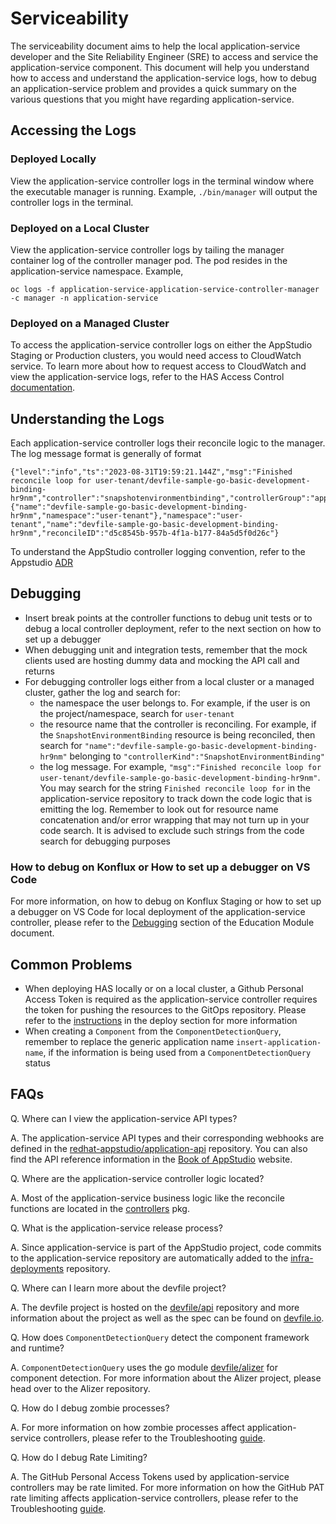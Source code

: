 # Serviceability

The serviceability document aims to help the local application-service developer and the Site Reliability Engineer (SRE) to access and service the application-service component. This document will help you understand how to access and understand the application-service logs, how to debug an application-service problem and provides a quick summary on the various questions that you might have regarding application-service. 

## Accessing the Logs

### Deployed Locally
View the application-service controller logs in the terminal window where the executable manager is running. Example, `./bin/manager` will output the controller logs in the terminal.

### Deployed on a Local Cluster
View the application-service controller logs by tailing the manager container log of the controller manager pod. The pod resides in the application-service namespace. Example,

```
oc logs -f application-service-application-service-controller-manager -c manager -n application-service
```

### Deployed on a Managed Cluster

To access the application-service controller logs on either the AppStudio Staging or Production clusters, you would need access to CloudWatch service. To learn more about how to request access to CloudWatch and view the application-service logs, refer to the HAS Access Control [documentation](https://docs.google.com/document/d/1cK4XGKpXBEYOKfIqSiHuuCfsfHjElxhG9lrlEozzgVE/edit#heading=h.yxk6h5uvh57d). 

## Understanding the Logs
Each application-service controller logs their reconcile logic to the manager. The log message format is generally of format 

```
{"level":"info","ts":"2023-08-31T19:59:21.144Z","msg":"Finished reconcile loop for user-tenant/devfile-sample-go-basic-development-binding-hr9nm","controller":"snapshotenvironmentbinding","controllerGroup":"appstudio.redhat.com","controllerKind":"SnapshotEnvironmentBinding","SnapshotEnvironmentBinding":{"name":"devfile-sample-go-basic-development-binding-hr9nm","namespace":"user-tenant"},"namespace":"user-tenant","name":"devfile-sample-go-basic-development-binding-hr9nm","reconcileID":"d5c8545b-957b-4f1a-b177-84a5d5f0d26c"}
```

To understand the AppStudio controller logging convention, refer to the Appstudio [ADR](https://github.com/redhat-appstudio/book/blob/main/ADR/0006-log-conventions.md)

## Debugging

- Insert break points at the controller functions to debug unit tests or to debug a local controller deployment, refer to the next section on how to set up a debugger
- When debugging unit and integration tests, remember that the mock clients used are hosting dummy data and mocking the API call and returns
- For debugging controller logs either from a local cluster or a managed cluster, gather the log and search for:
  - the namespace the user belongs to. For example, if the user is on the project/namespace, search for `user-tenant`
  - the resource name that the controller is reconciling. For example, if the `SnapshotEnvironmentBinding` resource is being reconciled, then search for `"name":"devfile-sample-go-basic-development-binding-hr9nm"` belonging to `"controllerKind":"SnapshotEnvironmentBinding"`
  - the log message. For example, `"msg":"Finished reconcile loop for user-tenant/devfile-sample-go-basic-development-binding-hr9nm"`. You may search for the string `Finished reconcile loop for` in the application-service repository to track down the code logic that is emitting the log. Remember to look out for resource name concatenation and/or error wrapping that may not turn up in your code search. It is advised to exclude such strings from the code search for debugging purposes

### How to debug on Konflux or How to set up a debugger on VS Code

For more information, on how to debug on Konflux Staging or how to set up a debugger on VS Code for local deployment of the application-service controller, please refer to the [Debugging](https://docs.google.com/document/d/1dneldJepfnJ6LnESSYMIhKqmFgjMtf_om_Eud5NMDtU/edit#heading=h.lz54tm3le87l) section of the Education Module document.

## Common Problems
- When deploying HAS locally or on a local cluster, a Github Personal Access Token is required as the application-service controller requires the token for pushing the resources to the GitOps repository. Please refer to the [instructions](../docs/build-test-and-deploy.md#setting-the-github-token-environment-variable) in the deploy section for more information
- When creating a `Component` from the `ComponentDetectionQuery`, remember to replace the generic application name `insert-application-name`, if the information is being used from a `ComponentDetectionQuery` status

## FAQs
Q. Where can I view the application-service API types?

A. The application-service API types and their corresponding webhooks are defined in the [redhat-appstudio/application-api](https://github.com/redhat-appstudio/application-api) repository. You can also find the API reference information in the [Book of AppStudio](https://redhat-appstudio.github.io/architecture/ref/index.html) website.

Q. Where are the application-service controller logic located?

A. Most of the application-service business logic like the reconcile functions are located in the [controllers](https://github.com/redhat-appstudio/application-service/tree/main/controllers) pkg.

Q. What is the application-service release process?

A. Since application-service is part of the AppStudio project, code commits to the application-service repository are automatically added to the [infra-deployments](https://github.com/redhat-appstudio/infra-deployments/tree/main/components/has) repository.

Q. Where can I learn more about the devfile project?

A. The devfile project is hosted on the [devfile/api](https://github.com/devfile/api) repository and more information about the project as well as the spec can be found on [devfile.io](https://devfile.io/).

Q. How does `ComponentDetectionQuery` detect the component framework and runtime?

A. `ComponentDetectionQuery` uses the go module [devfile/alizer](https://github.com/devfile/alizer) for component detection. For more information about the Alizer project, please head over to the Alizer repository.

Q. How do I debug zombie processes?

A. For more information on how zombie processes affect application-service controllers, please refer to the Troubleshooting [guide](https://docs.google.com/document/d/1yCFkFslhbdd8M_RarRhZcgx6gm9nr2JwDObxNtl4H-U/edit#heading=h.4brqv3sh6lq9).

Q. How do I debug Rate Limiting?

A. The GitHub Personal Access Tokens used by application-service controllers may be rate limited. For more information on how the GitHub PAT rate limiting affects application-service controllers, please refer to the Troubleshooting [guide](https://docs.google.com/document/d/1yCFkFslhbdd8M_RarRhZcgx6gm9nr2JwDObxNtl4H-U/edit#heading=h.3xnfno3qm3if).
